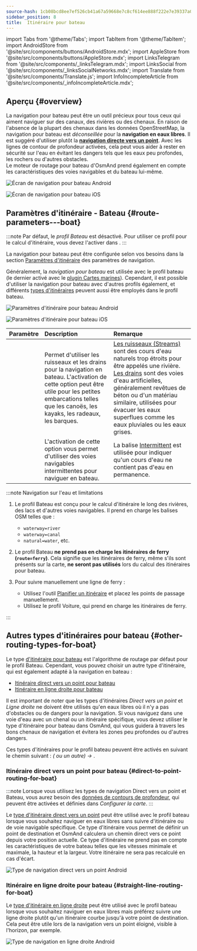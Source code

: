```yaml
---
source-hash: 1cb08bcd8ee7ef526cb41a67a59668e7c8cf614ee888f222e7e39337a0e136c1
sidebar_position: 8
title:  Itinéraire pour bateau
---
```

import Tabs from '@theme/Tabs';
import TabItem from '@theme/TabItem';
import AndroidStore from '@site/src/components/buttons/AndroidStore.mdx';
import AppleStore from '@site/src/components/buttons/AppleStore.mdx';
import LinksTelegram from '@site/src/components/_linksTelegram.mdx';
import LinksSocial from '@site/src/components/_linksSocialNetworks.mdx';
import Translate from '@site/src/components/Translate.js';
import InfoIncompleteArticle from '@site/src/components/_infoIncompleteArticle.mdx';



## Aperçu {#overview}

La navigation pour bateau peut être un outil précieux pour tous ceux qui aiment naviguer sur des canaux, des rivières ou des chenaux. En raison de l'absence de la plupart des chenaux dans les données OpenStreetMap, la navigation pour bateau est *déconseillée* pour la **navigation en eaux libres**. Il est suggéré d'utiliser plutôt la **[navigation directe vers un point](#direct-to-point-routing-for-boat)**. Avec les lignes de contour de profondeur activées, cela peut vous aider à rester en sécurité sur l'eau en évitant les dangers tels que les eaux peu profondes, les rochers ou d'autres obstacles.  
Le moteur de routage pour bateau d'OsmAnd prend également en compte les caractéristiques des voies navigables et du bateau lui-même.

<Tabs groupId="operating-systems" queryString="current-os">

<TabItem value="android" label="Android">

![Écran de navigation pour bateau Android](@site/static/img/navigation/boat/boat_navigation_android.png)

</TabItem>

<TabItem value="ios" label="iOS">  

![Écran de navigation pour bateau iOS](@site/static/img/navigation/boat/boat_navigation_ios.png)  

</TabItem>

</Tabs>  

## Paramètres d'itinéraire - Bateau {#route-parameters---boat}

:::note
Par défaut, le *profil Bateau* est désactivé. Pour utiliser ce profil pour le calcul d'itinéraire, vous devez l'activer dans *<Translate android="true" ids="shared_string_menu,shared_string_settings,application_profiles"/>*.
:::

La navigation pour bateau peut être configurée selon vos besoins dans la section [Paramètres d'itinéraire](../../navigation/guidance/navigation-settings.md#route-parameters) des paramètres de navigation.  

Généralement, la *navigation pour bateau* est utilisée avec le profil bateau (le dernier activé avec le [plugin Cartes marines](../../plugins/nautical-charts.md)). Cependant, il est possible d'utiliser la navigation pour bateau avec d'autres profils également, et différents [types d'itinéraires](#other-routing-types-for-boat) peuvent aussi être employés dans le profil bateau.  


<Tabs groupId="operating-systems" queryString="current-os">

<TabItem value="android" label="Android">


![Paramètres d'itinéraire pour bateau Android](@site/static/img/navigation/routing/boat_routing_andr.png)  

</TabItem>

<TabItem value="ios" label="iOS">

![Paramètres d'itinéraire pour bateau iOS](@site/static/img/navigation/routing/boat_routing_ios.png)  

</TabItem>

</Tabs>

| Paramètre | Description | Remarque |
|:------------|:---------------|:---------------|
| *<Translate android="true" ids="routing_attr_allow_streams_name"/>* | Permet d'utiliser les ruisseaux et les drains pour la navigation en bateau. L'activation de cette option peut être utile pour les petites embarcations telles que les canoës, les kayaks, les radeaux, les barques. |  [Les ruisseaux (Streams)](https://wiki.openstreetmap.org/wiki/Tag:waterway%3Dstream) sont des cours d'eau naturels trop étroits pour être appelés une rivière. [Les drains](https://wiki.openstreetmap.org/wiki/Tag:waterway%3Ddrain) sont des voies d'eau artificielles, généralement revêtues de béton ou d'un matériau similaire, utilisées pour évacuer les eaux superflues comme les eaux pluviales ou les eaux grises.|
| *<Translate android="true" ids="routing_attr_allow_intermittent_name"/>* |  L'activation de cette option vous permet d'utiliser des voies navigables intermittentes pour naviguer en bateau.   | La balise [Intermittent](https://wiki.openstreetmap.org/wiki/Key:intermittent) est utilisée pour indiquer qu'un cours d'eau ne contient pas d'eau en permanence.  |


:::note Navigation sur l'eau et limitations

1. Le profil Bateau est conçu pour le calcul d'itinéraire le long des rivières, des lacs et d'autres voies navigables. Il prend en charge les balises OSM telles que :
    - `waterway=river`
    - `waterway=canal`
    - `natural=water`, etc.

2. Le profil Bateau **ne prend pas en charge les itinéraires de ferry (`route=ferry`)**. Cela signifie que les itinéraires de ferry, même s'ils sont présents sur la carte, **ne seront pas utilisés** lors du calcul des itinéraires pour bateau.

3. Pour suivre manuellement une ligne de ferry :

    - Utilisez l'outil [Planifier un itinéraire](../../plan-route/create-route.md) et placez les points de passage manuellement.
    - Utilisez le profil Voiture, qui prend en charge les itinéraires de ferry.

:::

## Autres types d'itinéraires pour bateau {#other-routing-types-for-boat}

Le type [d'itinéraire pour bateau](#route-parameters---boat) est l'algorithme de routage par défaut pour le profil Bateau. Cependant, vous pouvez choisir un autre type d'itinéraire, qui est également adapté à la navigation en bateau :  

 - [Itinéraire direct vers un point pour bateau](./boat-navigation.md#direct-to-point-routing-for-boat)
 - [Itinéraire en ligne droite pour bateau](./boat-navigation.md#straight-line-routing-for-boat)

Il est important de noter que les types d'itinéraires *Direct vers un point* et *Ligne droite* ne doivent être utilisés qu'en eaux libres où il n'y a pas d'obstacles ou de dangers pour la navigation. Si vous naviguez dans une voie d'eau avec un chenal ou un itinéraire spécifique, vous devez utiliser le type d'itinéraire pour bateau dans OsmAnd, qui vous guidera à travers les bons chenaux de navigation et évitera les zones peu profondes ou d'autres dangers.  

Ces types d'itinéraires pour le profil bateau peuvent être activés en suivant le chemin suivant : *<Translate android="true" ids="shared_string_menu,shared_string_settings,configure_profile"/> (<Translate android="true" ids="app_mode_boat"/> ou un autre) → <Translate android="true" ids="routing_settings_2,nav_type_hint"/>*.


### Itinéraire direct vers un point pour bateau {#direct-to-point-routing-for-boat}

:::note
Lorsque vous utilisez les types de navigation Direct vers un point et Bateau, vous aurez besoin des [données de contours de profondeur](../../plugins/nautical-charts.md#nautical-map-style), qui peuvent être activées et définies dans *Configurer la carte*.
:::

Le [type d'itinéraire direct vers un point](./direct-to-point-routing.md) peut être utilisé avec le profil bateau lorsque vous souhaitez naviguer en eaux libres sans suivre d'itinéraire ou de voie navigable spécifique. Ce type d'itinéraire vous permet de définir un point de destination et OsmAnd calculera un chemin direct vers ce point depuis votre position actuelle. Ce type d'itinéraire ne prend pas en compte les caractéristiques de votre bateau telles que les vitesses minimale et maximale, la hauteur et la largeur. Votre itinéraire ne sera pas recalculé en cas d'écart.

![Type de navigation direct vers un point Android](@site/static/img/navigation/boat/direct_navigation_type_android.png)


### Itinéraire en ligne droite pour bateau {#straight-line-routing-for-boat}

Le [type d'itinéraire en ligne droite](./straight-line-routing) peut être utilisé avec le profil bateau lorsque vous souhaitez naviguer en eaux libres mais préférez suivre une ligne droite plutôt qu'un itinéraire courbe jusqu'à votre point de destination. Cela peut être utile lors de la navigation vers un point éloigné, visible à l'horizon, par exemple.

![Type de navigation en ligne droite Android](@site/static/img/navigation/boat/straight_navigation_type_android.png)